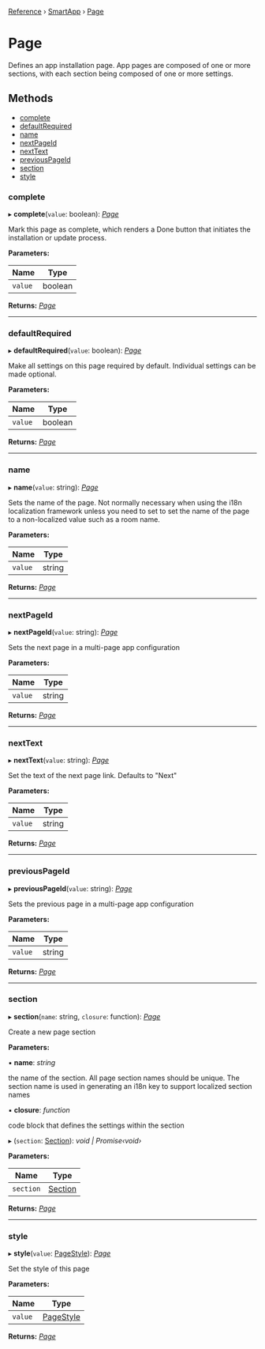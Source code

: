 [Reference](../index.md) › [SmartApp](_smart_app_d_.smartapp.md) › [Page](_pages_page_d_.page.md)

# Page

Defines an app installation page. App pages are composed of one or more sections, with each section
being composed of one or more settings.

## Methods

* [complete](_pages_page_d_.page.md#complete)
* [defaultRequired](_pages_page_d_.page.md#defaultrequired)
* [name](_pages_page_d_.page.md#name)
* [nextPageId](_pages_page_d_.page.md#nextpageid)
* [nextText](_pages_page_d_.page.md#nexttext)
* [previousPageId](_pages_page_d_.page.md#previouspageid)
* [section](_pages_page_d_.page.md#section)
* [style](_pages_page_d_.page.md#style)


###  complete

▸ **complete**(`value`: boolean): *[Page](_pages_page_d_.page.md)*

Mark this page as complete, which renders a Done button that initiates the installation or update process.

**Parameters:**

Name | Type |
------ | ------ |
`value` | boolean |

**Returns:** *[Page](_pages_page_d_.page.md)*

___

###  defaultRequired

▸ **defaultRequired**(`value`: boolean): *[Page](_pages_page_d_.page.md)*

Make all settings on this page required by default. Individual settings can be made optional.

**Parameters:**

Name | Type |
------ | ------ |
`value` | boolean |

**Returns:** *[Page](_pages_page_d_.page.md)*

___

###  name

▸ **name**(`value`: string): *[Page](_pages_page_d_.page.md)*

Sets the name of the page. Not normally necessary when using the i18n localization framework unless
you need to set to set the name of the page to a non-localized value such as a room name.

**Parameters:**

Name | Type |
------ | ------ |
`value` | string |

**Returns:** *[Page](_pages_page_d_.page.md)*

___

###  nextPageId

▸ **nextPageId**(`value`: string): *[Page](_pages_page_d_.page.md)*

Sets the next page in a multi-page app configuration

**Parameters:**

Name | Type |
------ | ------ |
`value` | string |

**Returns:** *[Page](_pages_page_d_.page.md)*

___

###  nextText

▸ **nextText**(`value`: string): *[Page](_pages_page_d_.page.md)*

Set the text of the next page link. Defaults to "Next"

**Parameters:**

Name | Type |
------ | ------ |
`value` | string |

**Returns:** *[Page](_pages_page_d_.page.md)*

___

###  previousPageId

▸ **previousPageId**(`value`: string): *[Page](_pages_page_d_.page.md)*

Sets the previous page in a multi-page app configuration

**Parameters:**

Name | Type |
------ | ------ |
`value` | string |

**Returns:** *[Page](_pages_page_d_.page.md)*

___

###  section

▸ **section**(`name`: string, `closure`: function): *[Page](_pages_page_d_.page.md)*

Create a new page section

**Parameters:**

▪ **name**: *string*

the name of the section. All page section names should be unique. The section name is used in
generating an i18n key to support localized section names

▪ **closure**: *function*

code block that defines the settings within the section

▸ (`section`: [Section](_pages_section_d_.section.md)): *void | Promise‹void›*

**Parameters:**

Name | Type |
------ | ------ |
`section` | [Section](_pages_section_d_.section.md) |

**Returns:** *[Page](_pages_page_d_.page.md)*

___

###  style

▸ **style**(`value`: [PageStyle](../enums/_pages_page_d_.pagestyle.md)): *[Page](_pages_page_d_.page.md)*

Set the style of this page

**Parameters:**

Name | Type |
------ | ------ |
`value` | [PageStyle](../enums/_pages_page_d_.pagestyle.md) |

**Returns:** *[Page](_pages_page_d_.page.md)*

